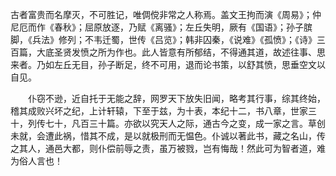 古者富贵而名摩灭，不可胜记，唯倜傥非常之人称焉。盖文王拘而演《周易》；仲尼厄而作《春秋》；屈原放逐，乃赋《离骚》；左丘失明，厥有《国语》；孙子膑脚，《兵法》修列；不韦迁蜀，世传《吕览》；韩非囚秦，《说难》《孤愤》；《诗》三百篇，大底圣贤发愤之所为作也。此人皆意有所郁结，不得通其道，故述往事、思来者。乃如左丘无目，孙子断足，终不可用，退而论书策，以舒其愤，思垂空文以自见。

　　仆窃不逊，近自托于无能之辞，网罗天下放失旧闻，略考其行事，综其终始，稽其成败兴坏之纪，上计轩辕，下至于兹，为十表，本纪十二，书八章，世家三十，列传七十，凡百三十篇。亦欲以究天人之际，通古今之变，成一家之言。草创未就，会遭此祸，惜其不成，是以就极刑而无愠色。仆诚以著此书，藏之名山，传之其人，通邑大都，则仆偿前辱之责，虽万被戮，岂有悔哉！然此可为智者道，难为俗人言也！